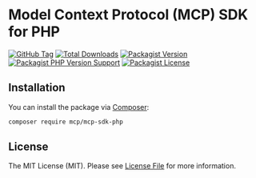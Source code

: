 # Model Context Protocol (MCP) SDK for PHP

[![GitHub Tag](https://img.shields.io/github/v/tag/dependencies-packagist/mcp-sdk-php)](https://github.com/dependencies-packagist/mcp-sdk-php/tags)
[![Total Downloads](https://img.shields.io/packagist/dt/mcp/mcp-sdk-php?style=flat-square)](https://packagist.org/packages/mcp/mcp-sdk-php)
[![Packagist Version](https://img.shields.io/packagist/v/mcp/mcp-sdk-php)](https://packagist.org/packages/mcp/mcp-sdk-php)
[![Packagist PHP Version Support](https://img.shields.io/packagist/php-v/mcp/mcp-sdk-php)](https://github.com/dependencies-packagist/mcp-sdk-php)
[![Packagist License](https://img.shields.io/github/license/dependencies-packagist/mcp-sdk-php)](https://github.com/dependencies-packagist/mcp-sdk-php)

## Installation

You can install the package via [Composer](https://getcomposer.org/):

```bash
composer require mcp/mcp-sdk-php
```

## License

The MIT License (MIT). Please see [License File](LICENSE) for more information.
